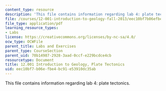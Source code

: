 ```yaml
---
content_type: resource
description: 'This file contains information regarding lab 4: plate tectonics.'
file: /courses/12-001-introduction-to-geology-fall-2013/eec10bf7b06efbe4bc91e53910dc35ab_MIT12_001F13_Lab4-PlateTe-In.pdf
file_type: application/pdf
learning_resource_types:
- Labs
license: https://creativecommons.org/licenses/by-nc-sa/4.0/
ocw_type: OCWFile
parent_title: Labs and Exercises
parent_type: CourseSection
parent_uid: 70b14987-2928-3aad-0ccf-e229bcdce4cb
resourcetype: Document
title: 12.001 Introduction to Geology, Plate Tectonics
uid: eec10bf7-b06e-fbe4-bc91-e53910dc35ab
---
```

This file contains information regarding lab 4: plate tectonics.